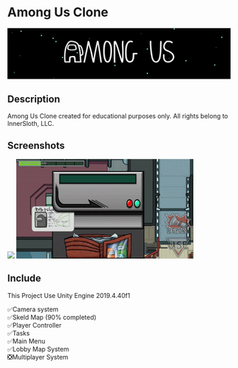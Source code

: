 # Among Us Clone

![banner](Screenshots/banner.png)

## Description ##

Among Us Clone created for educational purposes only. All rights belong to InnerSloth, LLC.

## Screenshots ##

<img src="Screenshots/game_gif.gif" width="400"> <img src="Screenshots/card_task.gif" width="400">

## Include ##
This Project Use Unity Engine 2019.4.40f1

✅Camera system <br />
✅Skeld Map (90% completed) <br />
✅Player Controller <br />
✅Tasks <br />
✅Main Menu <br />
✅Lobby Map System <br />
❎Multiplayer System <br />


